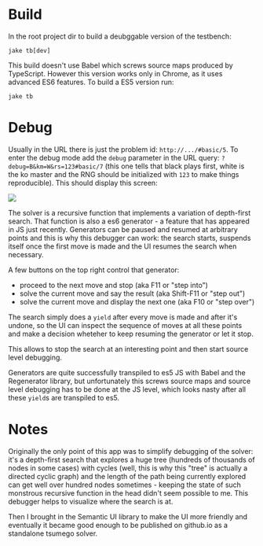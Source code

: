 # Build

In the root project dir to build a deubggable version of the testbench:

```
jake tb[dev]
```

This build doesn't use Babel which screws source maps produced by TypeScript. However this version works only in Chrome, as it uses advanced ES6 features. To build a ES5 version run:

```
jake tb
``` 

# Debug

Usually in the URL there is just the problem id: `http://.../#basic/5`. To enter the debug mode add the `debug` parameter in the URL query: `?debug=B&km=W&rs=123#basic/7` (this one tells that black plays first, white is the ko master and the RNG should be initialized with `123` to make things reproducible). This should display this screen:

<img src="https://rawgit.com/d180cf/tsumego.js/master/docs/pics/debugger.png#1" />

The solver is a recursive function that implements a variation of depth-first search. That function is also a es6 generator - a feature that has appeared in JS just recently. Generators can be paused and resumed at arbitrary points and this is why this debugger can work: the search starts, suspends itself once the first move is made and the UI resumes the search when necessary.

A few buttons on the top right control that generator:

- proceed to the next move and stop (aka F11 or "step into")
- solve the current move and say the result (aka Shift-F11 or "step out")
- solve the current move and display the next one (aka F10 or "step over")

The search simply does a `yield` after every move is made and after it's undone, so the UI can inspect the sequence of moves at all these points and make a decision wheteher to keep resuming the generator or let it stop.

This allows to stop the search at an interesting point and then start source level debugging.

Generators are quite successfully transpiled to es5 JS with Babel and the Regenerator library, but unfortunately this screws source maps and source level debugging has to be done at the JS level, which looks nasty after all these `yield`s are transpiled to es5.

# Notes

Originally the only point of this app was to simplify debugging of the solver: it's a depth-first search that explores a huge tree (hundreds of thousands of nodes in some cases) with cycles (well, this is why this "tree" is actually a directed cyclic graph) and the length of the path being currently explored can get well over hundred nodes sometimes - keeping the state of such monstrous recursive function in the head didn't seem possible to me. This debugger helps to visualize where the search is at.

Then I brought in the Semantic UI library to make the UI more friendly and eventually it became good enough to be published on github.io as a standalone tsumego solver.
